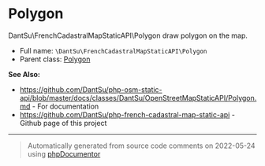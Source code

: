 
# Polygon

DantSu\FrenchCadastralMapStaticAPI\Polygon draw polygon on the map.



* Full name: `\DantSu\FrenchCadastralMapStaticAPI\Polygon`
* Parent class: [Polygon](../../../classes.md)

**See Also:**

* https://github.com/DantSu/php-osm-static-api/blob/master/docs/classes/DantSu/OpenStreetMapStaticAPI/Polygon.md - For documentation
* https://github.com/DantSu/php-french-cadastral-map-static-api - Github page of this project





---
> Automatically generated from source code comments on 2022-05-24 using [phpDocumentor](http://www.phpdoc.org/)
